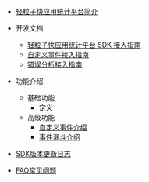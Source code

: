 * [轻粒子快应用统计平台简介](README.md)

* 开发文档
  * [轻粒子快应用统计平台 SDK 接入指南](coder_doc/q_app.md)
  * [自定义事件接入指南](high_func/track_event.md)
  * [错误分析接入指南](coder_doc/err_statistics.md)

* 功能介绍
  * 基础功能
    * [定义](description/base.md)
  * 高级功能
    * [自定义事件介绍](description/track_event.md)
    * [事件漏斗介绍](description/event_funnel.md)

* [SDK版本更新日志](update_log/index.md)
* [FAQ常见问题](FAQ/index.md)
<!-- * [常见问题](qustions/index.md) -->
